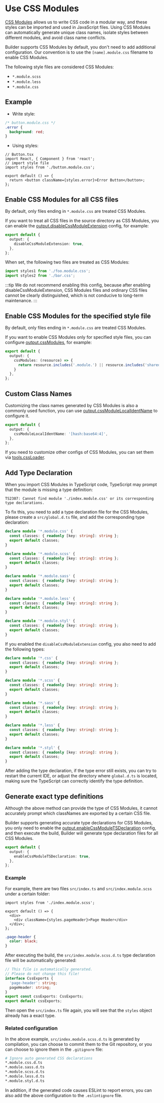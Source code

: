 # Use CSS Modules

[CSS Modules](https://github.com/css-modules/css-modules) allows us to write CSS code in a modular way, and these styles can be imported and used in JavaScript files. Using CSS Modules can automatically generate unique class names, isolate styles between different modules, and avoid class name conflicts.

Builder supports CSS Modules by default, you don't need to add additional configuration. Our convention is to use the `[name].module.css` filename to enable CSS Modules.

The following style files are considered CSS Modules:

- `*.module.scss`
- `*.module.less`
- `*.module.css`

## Example

- Write style:

```css
/* button.module.css */
.error {
  background: red;
}
```

- Using styles:

```tsx
// Button.tsx
import React, { Component } from 'react';
// import style file
import styles from './button.module.css';

export default () => {
  return <button className={styles.error}>Error Button</button>;
};
```

## Enable CSS Modules for all CSS files

By default, only files ending in `*.module.css` are treated CSS Modules.

If you want to treat all CSS files in the source directory as CSS Modules, you can enable the [output.disableCssModuleExtension](/en/api/config-output.html#outputdisablecssmoduleextension) config, for example:

```ts
export default {
  output: {
    disableCssModuleExtension: true,
  },
};
```

When set, the following two files are treated as CSS Modules:

```ts
import styles1 from './foo.module.css';
import styles2 from './bar.css';
```

:::tip
We do not recommend enabling this config, because after enabling disableCssModuleExtension, CSS Modules files and ordinary CSS files cannot be clearly distinguished, which is not conducive to long-term maintenance.
:::

## Enable CSS Modules for the specified style file

By default, only files ending in `*.module.css` are treated CSS Modules.

If you want to enable CSS Modules only for specified style files, you can configure [output.cssModules](/api/config-output.html#outputcssmodule), for example:

```ts
export default {
  output: {
    cssModules: (resource) => {
      return resource.includes('.module.') || resource.includes('shared/');
    }
  },
};
```

## Custom Class Names

Customizing the class names generated by CSS Modules is also a commonly used function, you can use [output.cssModuleLocalIdentName](/en/api/config-output.html#outputcssmodulelocalidentname) to configure it.

```ts
export default {
  output: {
    cssModuleLocalIdentName: '[hash:base64:4]',
  },
};
```

If you need to customize other configs of CSS Modules, you can set them via [tools.cssLoader](/api/config-tools.html#css-loader).

## Add Type Declaration

When you import CSS Modules in TypeScript code, TypeScript may prompt that the module is missing a type definition:

```
TS2307: Cannot find module './index.module.css' or its corresponding type declarations.
```

To fix this, you need to add a type declaration file for the CSS Modules, please create a `src/global.d.ts` file, and add the corresponding type declaration:

```ts title="src/global.d.ts"
declare module '*.module.css' {
  const classes: { readonly [key: string]: string };
  export default classes;
}

declare module '*.module.scss' {
  const classes: { readonly [key: string]: string };
  export default classes;
}

declare module '*.module.sass' {
  const classes: { readonly [key: string]: string };
  export default classes;
}

declare module '*.module.less' {
  const classes: { readonly [key: string]: string };
  export default classes;
}

declare module '*.module.styl' {
  const classes: { readonly [key: string]: string };
  export default classes;
}
```

If you enabled the `disableCssModuleExtension` config, you also need to add the following types:

```ts title="src/global.d.ts"
declare module '*.css' {
  const classes: { readonly [key: string]: string };
  export default classes;
}

declare module '*.scss' {
  const classes: { readonly [key: string]: string };
  export default classes;
}

declare module '*.sass' {
  const classes: { readonly [key: string]: string };
  export default classes;
}

declare module '*.less' {
  const classes: { readonly [key: string]: string };
  export default classes;
}

declare module '*.styl' {
  const classes: { readonly [key: string]: string };
  export default classes;
}
```

After adding the type declaration, if the type error still exists, you can try to restart the current IDE, or adjust the directory where `global.d.ts` is located, making sure the TypeScript can correctly identify the type definition.

## Generate exact type definitions

Although the above method can provide the type of CSS Modules, it cannot accurately prompt which classNames are exported by a certain CSS file.

Builder supports generating accurate type declarations for CSS Modules, you only need to enable the [output.enableCssModuleTSDeclaration](/en/api/config-output.html#outputenablecssmodulesdeclaration) config, and then execute the build, Builder will generate type declaration files for all CSS Modules.

```ts
export default {
  output: {
    enableCssModuleTSDeclaration: true,
  },
};
```

### Example

For example, there are two files `src/index.ts` and `src/index.module.scss` under a certain folder:

```tsx title="src/index.ts"
import styles from './index.module.scss';

export default () => {
  <div>
    <div className={styles.pageHeader}>Page Header</div>
  </div>;
};
```

```scss title="src/index.module.scss"
.page-header {
  color: black;
}
```

After executing the build, the `src/index.module.scss.d.ts` type declaration file will be automatically generated:

```ts title="src/index.module.scss.d.ts"
// This file is automatically generated.
// Please do not change this file!
interface CssExports {
  'page-header': string;
  pageHeader: string;
}
export const cssExports: CssExports;
export default cssExports;
```

Then open the `src/index.ts` file again, you will see that the `styles` object already has a exact type.

### Related configuration

In the above example, `src/index.module.scss.d.ts` is generated by compilation, you can choose to commit them to the Git repository, or you can choose to ignore them in the `.gitignore` file:

```bash
# Ignore auto generated CSS declarations
*.module.css.d.ts
*.module.sass.d.ts
*.module.scss.d.ts
*.module.less.d.ts
*.module.styl.d.ts
```

In addition, if the generated code causes ESLint to report errors, you can also add the above configuration to the `.eslintignore` file.
